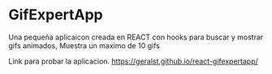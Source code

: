 # GifExpertApp

Una pequeña aplicaicon creada en REACT con hooks para buscar y mostrar gifs animados, Muestra un maximo de 10 gifs

Link para probar la aplicacion.
https://geralst.github.io/react-gifexpertapp/
